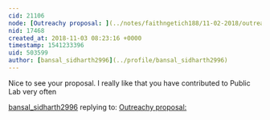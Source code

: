 ```yaml
---
cid: 21106
node: [Outreachy proposal: ](../notes/faithngetich188/11-02-2018/outreachy-proposal)
nid: 17468
created_at: 2018-11-03 08:23:16 +0000
timestamp: 1541233396
uid: 503599
author: [bansal_sidharth2996](../profile/bansal_sidharth2996)
---
```


Nice to see your proposal.
I really like that you have contributed to Public Lab very often

[bansal_sidharth2996](../profile/bansal_sidharth2996) replying to: [Outreachy proposal: ](../notes/faithngetich188/11-02-2018/outreachy-proposal)

